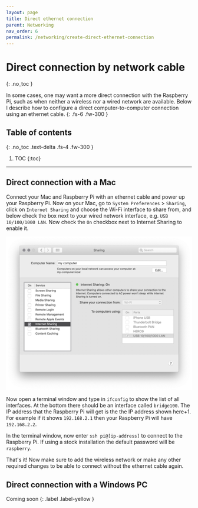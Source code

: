 ```yaml
---
layout: page
title: Direct ethernet connection
parent: Networking
nav_order: 6
permalink: /networking/create-direct-ethernet-connection
---
```


# Direct connection by network cable
{: .no_toc }

In some cases, one may want a more direct connection with the Raspberry Pi, such as when neither a wireless nor a wired network are available. Below I describe how to configure a direct computer-to-computer connection using an ethernet cable.
{: .fs-6 .fw-300 }

## Table of contents
{: .no_toc .text-delta .fs-4 .fw-300 }

1. TOC
{:toc}
---

## Direct connection with a Mac
Connect your Mac and Raspberry Pi with an ethernet cable and power up your Raspberry Pi. Now on your Mac, go to `System Preferences` > `Sharing`, click on `Internet Sharing` and choose the Wi-Fi interface to share from, and below check the box next to your wired network interface, e.g. `USB 10/100/1000 LAN`. Now check the `On` checkbox next to Internet Sharing to enable it.

[![Internet sharing](/assets/images/internet-sharing-mac.jpg?style=centerimgmed)](/assets/images/internet-sharing-mac.jpg)

Now open a terminal window and type in `ifconfig` to show the list of all interfaces. At the bottom there should be an interface called `bridge100`. The IP address that the Raspberry Pi will get is the the IP address shown here+1. For example if it shows `192.168.2.1` then your Raspberry Pi will have `192.168.2.2`.

In the terminal window, now enter `ssh pi@[ip-address]` to connect to the Raspberry Pi. If using a stock installation the default password will be `raspberry`.

That's it! Now make sure to add the wireless network or make any other required changes to be able to connect without the ethernet cable again.

## Direct connection with a Windows PC
Coming soon
{: .label .label-yellow }
